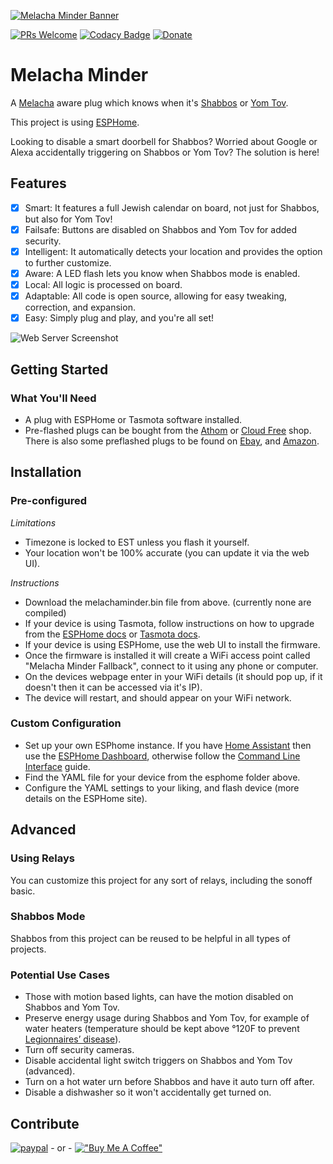 [![Melacha Minder Banner](https://github.com/jmarshak/melachaminder/blob/main/images/Melacha%20Plug%20Banner.png)](https://github.com/jmarshak/melachaminder)

[![PRs Welcome](https://img.shields.io/badge/PRs-welcome-brightgreen.svg?style=flat-square)](http://makeapullrequest.com)
[![Codacy Badge](https://app.codacy.com/project/badge/Grade/f17caa6e3d2946378de9beae9fc0ffe8)](https://www.codacy.com/gh/jmarshak/melachaplug/dashboard?utm_source=github.com&amp;utm_medium=referral&amp;utm_content=jmarshak/melachaminder&amp;utm_campaign=Badge_Grade)
[![Donate](https://img.shields.io/badge/Donate-PayPal-green.svg)](https://www.paypal.com/donate/?hosted_button_id=Q9A7HG8NQEJRU)

# Melacha Minder
A [Melacha](https://www.chabad.org/95906/) aware plug which knows when it's [Shabbos](https://www.chabad.org/633659/) or [Yom Tov](https://www.chabad.org/holidays/default_cdo/jewish/holidays.htm).

This project is using [ESPHome](https://esphome.io/).

Looking to disable a smart doorbell for Shabbos?
Worried about Google or Alexa accidentally triggering on Shabbos or Yom Tov?
The solution is here!

## Features
-   [x] Smart: It features a full Jewish calendar on board, not just for Shabbos, but also for Yom Tov!
-   [x] Failsafe: Buttons are disabled on Shabbos and Yom Tov for added security.
-   [x] Intelligent: It automatically detects your location and provides the option to further customize.
-   [x] Aware: A LED flash lets you know when Shabbos mode is enabled.
-   [x] Local: All logic is processed on board.
-   [x] Adaptable: All code is open source, allowing for easy tweaking, correction, and expansion.
-   [x] Easy: Simply plug and play, and you're all set!

![Web Server Screenshot](https://github.com/jmarshak/melachaminder/blob/main/images/Web%20Server%20Screenshot.png)

## Getting Started

### What You'll Need
-   A plug with ESPHome or Tasmota software installed.
-   Pre-flashed plugs can be bought from the [Athom](https://www.athom.tech/) or [Cloud Free](https://cloudfree.shop/) shop. There is also some preflashed plugs to be found on [Ebay](https://www.ebay.com/sch/i.html?_nkw=preflashed+smart+plug), and [Amazon](https://www.amazon.com/s?k=KAUF+Esphome).

## Installation

### Pre-configured

*Limitations*
-   Timezone is locked to EST unless you flash it yourself.
-   Your location won't be 100% accurate (you can update it via the web UI). 

*Instructions*
-   Download the melachaminder.bin file from above. (currently none are compiled)
-   If your device is using Tasmota, follow instructions on how to upgrade from the [ESPHome docs](https://esphome.io/guides/migrate_sonoff_tasmota.html) or [Tasmota docs](https://tasmota.github.io/docs/Upgrading/#upgrade-using-webui).
-   If your device is using ESPHome, use the web UI to install the firmware.
-   Once the firmware is installed it will create a WiFi access point called "Melacha Minder Fallback", connect to it using any phone or computer.
-   On the devices webpage enter in your WiFi details (it should pop up, if it doesn't then it can be accessed via it's IP).
-   The device will restart, and should appear on your WiFi network.

### Custom Configuration
-   Set up your own ESPhome instance. If you have [Home Assistant](https://www.home-assistant.io/) then use the [ESPHome Dashboard](https://esphome.io/guides/getting_started_hassio.html), otherwise follow the [Command Line Interface](https://esphome.io/guides/getting_started_command_line.html) guide.
-   Find the YAML file for your device from the esphome folder above.
-   Configure the YAML settings to your liking, and flash device (more details on the ESPHome site).

## Advanced

### Using Relays
You can customize this project for any sort of relays, including the sonoff basic. 

### Shabbos Mode
Shabbos from this project can be reused to be helpful in all types of projects.

### Potential Use Cases
-   Those with motion based lights, can have the motion disabled on Shabbos and Yom Tov.
-   Preserve energy usage during Shabbos and Yom Tov, for example of water heaters (temperature should be kept above °120F to prevent [Legionnaires’ disease](https://www.cdc.gov/legionella/wmp/control-toolkit/potable-water-systems.html)).
-   Turn off security cameras.
-   Disable accidental light switch triggers on Shabbos and Yom Tov (advanced).
-   Turn on a hot water urn before Shabbos and have it auto turn off after.
-   Disable a dishwasher so it won't accidentally get turned on.


## Contribute 

[![paypal](https://www.paypalobjects.com/en_US/i/btn/btn_donateCC_LG.gif)](https://www.paypal.com/donate/?hosted_button_id=Q9A7HG8NQEJRU) - or - [!["Buy Me A Coffee"](https://www.buymeacoffee.com/assets/img/custom_images/orange_img.png)](https://www.buymeacoffee.com/rebbepod)
